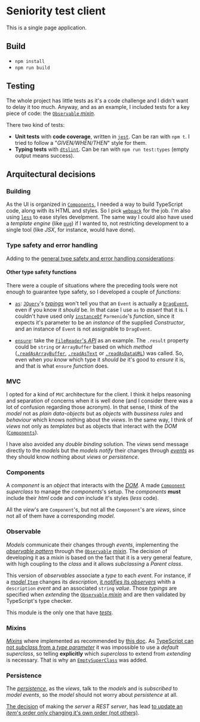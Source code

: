 # Seniority test client

This is a single page application.

## Build

* `npm install`
* `npm run build`

## Testing

The whole project has little tests as it's a code challenge and I didn't want to delay it too much. Anyway, and as an example, I included tests for a key piece of code: the [`Observable` _mixin_](#observable).

There two kind of tests:

* **Unit tests** with **code coverage**, written in [`jest`](https://jestjs.io/). Can be ran with `npm t`. I tried to follow a "_GIVEN/WHEN/THEN_" style for them.
* **Typing tests** with [`dtslint`](https://github.com/Microsoft/dtslint). Can be ran with `npm run test:types` (empty output means success).

## Arquitectural decisions

### Building

As the UI is organized in [`Components`](#components), I needed a way to build TypeScript code, along with its HTML and styles. So I pick [`webpack`](https://webpack.js.org/) for the job. I'm also using [`less`](http://lesscss.org/) to ease styles develpment. The same way I could also have used a _template engine_ (like [`pug`](https://pugjs.org/)) if I wanted to, not restricting development to a single tool (like _JSX_, for instance, would have done).

### Type safety and error handling

Adding to the [general type safety and error handling considerations](../#):

#### Other type safety functions

There were a couple of situations where the preceding tools were not enough to guarantee type safety, so I developed a couple of _functions_:

* [`as`](https://github.com/dggluz/seniority-test/blob/master/client/src/utils/as.ts): [`JQuery`](https://jquery.com/)'s [_typings_](https://www.npmjs.com/package/@types/jquery) won't tell you that an `Event` is actually a [`DragEvent`](https://developer.mozilla.org/en-US/docs/Web/API/DragEvent), even if you know it _should_ be. In that case I use `as` to _assert_ that it is. I couldn't have used only [`instanceOf`](https://github.com/dggluz/parmenides#instanceof) `Parmenide`'s _function_, since it expects it's parameter to be an _instance_ of the supplied _Constructor_, and an instance of `Event` is not assignable to `DragEvent`.

* [`ensure`](https://github.com/dggluz/seniority-test/blob/master/client/src/utils/ensure.ts): take the [`FileReader`'s _API_](https://developer.mozilla.org/es/docs/Web/API/FileReader#Methods) as an example. The `.result` property could be `string` or `ArrayBuffer` based on which _method_ ([`.readAsArrayBuffer`](https://developer.mozilla.org/es/docs/Web/API/FileReader/readAsArrayBuffer), [`.readAsText`](https://developer.mozilla.org/es/docs/Web/API/FileReader/readAsText) or [`.readAsDataURL`](https://developer.mozilla.org/es/docs/Web/API/FileReader/readAsDataURL)) was called. So, even when _you know_ which type it _should be_ it's good to _ensure_ it is, and that is what `ensure` _function_ does.

### MVC

I opted for a kind of `MVC` architecture for the client. I think it helps reasoning and separation of concerns when it is well done (and I consider there was a lot of confusion regarding those acronym). In that sense, I think of the _model_ not as _plain data-objects_ but as _objects_ with _bussiness rules_ and _behaviour_ which knows nothing about the _views_. In the same way, I think of _views_ not only as _templates_ but as objects that interact with the _DOM_ ([`Components`](#components)).

I have also avoided any _double binding_ solution. The _views_ send message directly to the _models_ but the _models_ _notify_ their changes through [_events_](#observable) as they should know nothing about _views_ or _persistence_.

### Components

A _component_ is an _object_ that interacts with the [_DOM_](https://developer.mozilla.org/en-US/docs/Web/API/Document_Object_Model/Introduction). A made [`Component`](https://github.com/dggluz/seniority-test/blob/master/client/src/components/component.ts) _superclass_ to manage the _components_'s setup. The _components_ **must** include their _html_ code and _can_ include it's styles (_less_ code).

All the _view_'s are `Component`'s, but not all the `Component`'s are _views_, since not all of them have a corresponding _model_.

### Observable

_Models_ communicate their changes through _events_, implementing the [_observable pattern_](https://en.wikipedia.org/wiki/Observer_pattern) through the [`Observable`](https://github.com/dggluz/seniority-test/blob/master/client/src/utils/observable.mixin.ts) [_mixin_](#mixins). The decision of developing it as a _mixin_ is based on the fact that it is a very general feature, with high coupling to the _class_ and it allows _subclassing_ a _Parent class_.

This version of _observables_ associate a _type_ to each _event_. For instance, if a [_model_ `Item`](https://github.com/dggluz/seniority-test/blob/master/client/src/model/item.ts) changes its _description_, [it _notifies_ its _observers_](https://github.com/dggluz/seniority-test/blob/master/client/src/model/item.ts#L73) whith a `description` _event_ and an associated `string` _value_. Those _typings_ are specified when _extending_ the [`Observable` _mixin_](https://github.com/dggluz/seniority-test/blob/master/client/src/model/item.ts#L36) and are then validated by TypeScript's type checker.

This module is the only one that have [_tests_](#testing).

### Mixins

[_Mixins_](https://en.wikipedia.org/wiki/Mixin) where implemented as recommended by [this doc](https://www.typescriptlang.org/docs/handbook/release-notes/typescript-2-2.html). As [TypeScript can not _subclass_ from a _type parameter_](https://github.com/Microsoft/TypeScript/issues/4890#issuecomment-141879451) it was impossible to use a _default superclass_, so telling **explicitly** which _superclass_ to extend from _extending_ is necessary. That is why an [`EmptySuperClass`](https://github.com/dggluz/seniority-test/blob/master/client/src/utils/empty-super-class.ts) was added.

### Persistence

The [_persistence_](https://github.com/dggluz/seniority-test/tree/master/client/src/persistence), as the _views_, talk to the _models_ and is _subscribed_ to _model events_, so the _model_ should not worry about _persistence_ at all.

[The decision](../server) of making the _server_ a _REST server_, has lead [to update an _item_'s order only changing it's own order (not others)](https://github.com/dggluz/seniority-test/blob/master/client/src/model/items-store.ts#L73).
